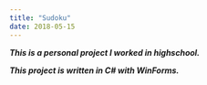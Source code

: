 ```yaml
---
title: "Sudoku"
date: 2018-05-15
---
```


***This is a personal project I worked in highschool.***

***This project is written in C# with WinForms.***
